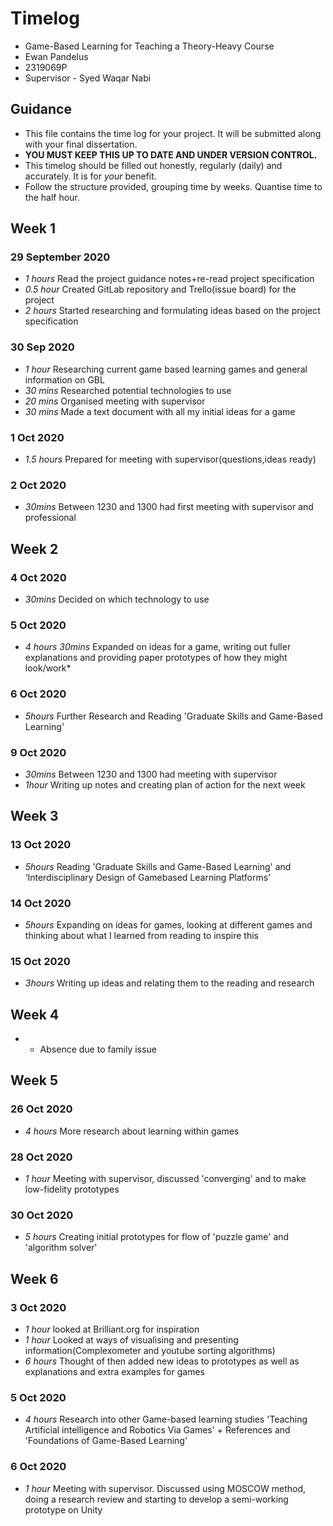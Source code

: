 # Timelog

* Game-Based Learning for Teaching a Theory-Heavy Course
* Ewan Pandelus
* 2319069P
* Supervisor - Syed Waqar Nabi

## Guidance

* This file contains the time log for your project. It will be submitted along with your final dissertation.
* **YOU MUST KEEP THIS UP TO DATE AND UNDER VERSION CONTROL.**
* This timelog should be filled out honestly, regularly (daily) and accurately. It is for *your* benefit.
* Follow the structure provided, grouping time by weeks.  Quantise time to the half hour.

## Week 1

### 29 September 2020

* *1 hours* Read the project guidance notes+re-read project specification
* *0.5 hour* Created GitLab repository and Trello(issue board) for the project
* *2 hours* Started researching and formulating ideas based on the project specification

### 30 Sep 2020

* *1 hour* Researching current game based learning games and general information on GBL
* *30 mins* Researched potential technologies to use
* *20 mins* Organised meeting with supervisor
* *30 mins* Made a text document with all my initial ideas for a game

### 1 Oct 2020
* *1.5 hours* Prepared for meeting with supervisor(questions,ideas ready)

### 2 Oct 2020 
* *30mins* Between 1230 and 1300 had first meeting with supervisor and professional

## Week 2

### 4 Oct 2020 
* *30mins* Decided on which technology to use

### 5 Oct 2020 
* *4 hours 30mins* Expanded on ideas for a game, writing out fuller explanations and providing paper prototypes of how they might look/work*

### 6 Oct 2020
* *5hours* Further Research and Reading 'Graduate Skills and Game-Based Learning'

### 9 Oct 2020 
* *30mins* Between 1230 and 1300 had meeting with supervisor 
* *1hour* Writing up notes and creating plan of action for the next week

## Week 3

### 13 Oct 2020 
* *5hours* Reading 'Graduate Skills and Game-Based Learning' and ‘Interdisciplinary Design of Gamebased Learning Platforms’

### 14 Oct 2020 
* *5hours* Expanding on ideas for games, looking at different games and thinking about what I learned from reading to inspire this

### 15 Oct 2020 
* *3hours* Writing up ideas and relating them to the reading and research


## Week 4
* * Absence due to family issue


## Week 5 

### 26 Oct 2020
* *4 hours* More research about learning within games 

### 28 Oct 2020
* *1 hour* Meeting with supervisor, discussed 'converging' and to make low-fidelity prototypes

### 30 Oct 2020

* *5 hours* Creating initial prototypes for flow of 'puzzle game' and 'algorithm solver'

## Week 6 

### 3 Oct 2020 

* *1 hour* looked at Brilliant.org for inspiration
* *1 hour* Looked at ways of visualising and presenting information(Complexometer and youtube sorting algorithms)
* *6 hours* Thought of then added new ideas to prototypes as well as explanations and extra examples for games

### 5 Oct 2020

* *4 hours* Research into other Game-based learning studies 'Teaching Artificial intelligence and Robotics Via Games' + References and 'Foundations of Game-Based Learning'

### 6 Oct 2020

* *1 hour* Meeting with supervisor. Discussed using MOSCOW method, doing a research review and starting to develop a semi-working prototype on Unity
